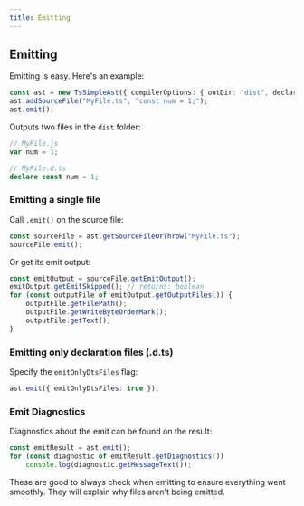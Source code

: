 ```yaml
---
title: Emitting
---
```


## Emitting

Emitting is easy. Here's an example:

```typescript
const ast = new TsSimpleAst({ compilerOptions: { outDir: "dist", declaration: true } });
ast.addSourceFile("MyFile.ts", "const num = 1;");
ast.emit();
```

Outputs two files in the `dist` folder:

```typescript
// MyFile.js
var num = 1;

// MyFile.d.ts
declare const num = 1;
```

### Emitting a single file

Call `.emit()` on the source file:

```typescript
const sourceFile = ast.getSourceFileOrThrow("MyFile.ts");
sourceFile.emit();
```

Or get its emit output:

```typescript
const emitOutput = sourceFile.getEmitOutput();
emitOutput.getEmitSkipped(); // returns: boolean
for (const outputFile of emitOutput.getOutputFiles()) {
    outputFile.getFilePath();
    outputFile.getWriteByteOrderMark();
    outputFile.getText();
}
```

### Emitting only declaration files (.d.ts)

Specify the `emitOnlyDtsFiles` flag:

```typescript
ast.emit({ emitOnlyDtsFiles: true });
```

### Emit Diagnostics

Diagnostics about the emit can be found on the result:

```ts
const emitResult = ast.emit();
for (const diagnostic of emitResult.getDiagnostics())
    console.log(diagnostic.getMessageText());
```

These are good to always check when emitting to ensure everything went smoothly. They will explain why files aren't being emitted.
